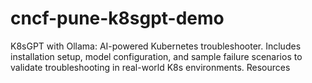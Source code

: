 # cncf-pune-k8sgpt-demo
K8sGPT with Ollama: AI-powered Kubernetes troubleshooter. Includes installation setup, model configuration, and sample failure scenarios to validate troubleshooting in real-world K8s environments.  Resources
